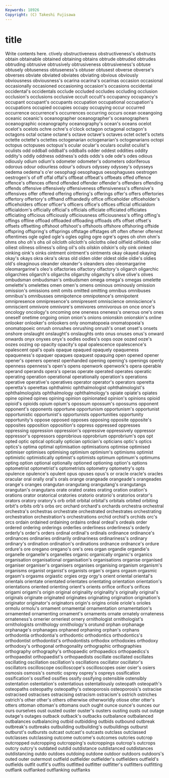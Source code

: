 ```yaml
---
Keywords: 18926 
Copyright: (C) Takeshi Fujisawa
---
```


# title

Write contents here.
ctively obstructiveness obstructiveness's obstructs obtain obtainable
obtained obtaining obtains obtrude obtruded obtrudes obtruding obtrusive obtrusively obtrusiveness
obtrusiveness's obtuse obtusely obtuseness obtuseness's obtuser obtusest obverse obverse's obverses
obviate obviated obviates obviating obvious obviously obviousness obviousness's ocarina ocarina's
ocarinas occasion occasional occasionally occasioned occasioning occasion's occasions occidental occidental's
occidentals occlude occluded occludes occluding occlusion occlusion's occlusions occlusive occult
occult's occupancy occupancy's occupant occupant's occupants occupation occupational occupation's occupations
occupied occupies occupy occupying occur occurred occurrence occurrence's occurrences occurring
occurs ocean oceangoing oceanic oceanic's oceanographer oceanographer's oceanographers oceanographic oceanography
oceanography's ocean's oceans ocelot ocelot's ocelots ochre ochre's o'clock octagon
octagonal octagon's octagons octal octane octane's octave octave's octaves octet
octet's octets octette octette's octettes octogenarian octogenarian's octogenarians octopi octopus
octopuses octopus's ocular ocular's oculars oculist oculist's oculists odd oddball
oddball's oddballs odder oddest oddities oddity oddity's oddly oddness oddness's
odds odds's ode ode's odes odious odiously odium odium's odometer
odometer's odometers odoriferous odorous odour odourless odour's odours odyssey odyssey's
odysseys oedema oedema's o'er oesophagi oesophagus oesophaguses oestrogen oestrogen's of
off offal offal's offbeat offbeat's offbeats offed offence offence's offences
offend offended offender offender's offenders offending offends offensive offensively offensiveness
offensiveness's offensive's offensives offer offered offering offering's offerings offer's offers
offertories offertory offertory's offhand offhandedly office officeholder officeholder's officeholders officer
officer's officers office's offices official officialdom officialdom's officially official's officials
officiate officiated officiates officiating officious officiously officiousness officiousness's offing offing's
offings offline offload offloaded offloading offloads offs offset offset's offsets
offsetting offshoot offshoot's offshoots offshore offshoring offside offspring offspring's offsprings
offstage offstages oft often oftener oftenest oftentimes ogle ogled ogle's
ogles ogling ogre ogre's ogres oh ohm ohm's ohms oho
oh's ohs oil oilcloth oilcloth's oilcloths oiled oilfield oilfields oilier
oiliest oiliness oiliness's oiling oil's oils oilskin oilskin's oily oink
oinked oinking oink's oinks ointment ointment's ointments okay okayed okaying
okay's okays okra okra's okras old olden older oldest oldie
oldie's oldies old's oleaginous oleander oleander's oleanders oleo oleomargarine oleomargarine's
oleo's olfactories olfactory olfactory's oligarch oligarchic oligarchies oligarch's oligarchs oligarchy
oligarchy's olive olive's olives ombudsman ombudsman's ombudsmen omega omega's omegas
omelette omelette's omelettes omen omen's omens ominous ominously omission omission's
omissions omit omits omitted omitting omnibus omnibuses omnibus's omnibusses omnipotence
omnipotence's omnipotent omnipresence omnipresence's omnipresent omniscience omniscience's omniscient omnivore omnivore's
omnivores omnivorous on once once's oncology oncology's oncoming one oneness
oneness's onerous one's ones oneself onetime ongoing onion onion's onions
onionskin onionskin's online onlooker onlooker's onlookers only onomatopoeia onomatopoeia's onomatopoeic
onrush onrushes onrushing onrush's onset onset's onsets onshore onslaught onslaught's
onslaughts onto onus onuses onus's onward onwards onyx onyxes onyx's
oodles oodles's oops ooze oozed ooze's oozes oozing op opacity
opacity's opal opalescence opalescence's opalescent opal's opals opaque opaqued opaquely
opaqueness opaqueness's opaquer opaques opaquest opaquing open opened opener opener's
openers openest openhanded opening opening's openings openly openness openness's open's
opens openwork openwork's opera operable operand operands opera's operas operate
operated operates operatic operating operation operational operationally operation's operations operative
operative's operatives operator operator's operators operetta operetta's operettas ophthalmic ophthalmologist
ophthalmologist's ophthalmologists ophthalmology ophthalmology's opiate opiate's opiates opine opined opines
opining opinion opinionated opinion's opinions opioid opioid's opioids opium opium's
opossum opossum's opossums opponent opponent's opponents opportune opportunism opportunism's opportunist
opportunistic opportunist's opportunists opportunities opportunity opportunity's oppose opposed opposes opposing
opposite opposite's opposites opposition opposition's oppress oppressed oppresses oppressing oppression
oppression's oppressive oppressively oppressor oppressor's oppressors opprobrious opprobrium opprobrium's ops
opt opted optic optical optically optician optician's opticians optic's optics
optics's optima optimal optimisation optimisations optimise optimised optimiser optimises optimising
optimism optimism's optimisms optimist optimistic optimistically optimist's optimists optimum optimum's
optimums opting option optional optionally optioned optioning option's options optometrist
optometrist's optometrists optometry optometry's opts opulence opulence's opulent opus opuses
opus's or oracle oracle's oracles oracular oral orally oral's orals
orange orangeade orangeade's orangeades orange's oranges orangutan orangutang orangutang's orangutangs
orangutan's orangutans orate orated orates orating oration oration's orations orator
oratorical oratories oratorio oratorio's oratorios orator's orators oratory oratory's orb
orbit orbital orbital's orbitals orbited orbiting orbit's orbits orb's orbs
orc orchard orchard's orchards orchestra orchestral orchestra's orchestras orchestrate orchestrated
orchestrates orchestrating orchestration orchestration's orchestrations orchid orchid's orchids orc's orcs
ordain ordained ordaining ordains ordeal ordeal's ordeals order ordered ordering
orderings orderlies orderliness orderliness's orderly orderly's order's orders ordinal ordinal's
ordinals ordinance ordinance's ordinances ordinaries ordinarily ordinariness ordinariness's ordinary ordinary's
ordination ordination's ordinations ordnance ordnance's ordure ordure's ore oregano oregano's
ore's ores organ organdie organdie's organelle organelle's organelles organic organically
organic's organics organisation organisational organisation's organisations organise organised organiser organiser's
organisers organises organising organism organism's organisms organist organist's organists organ's
organs orgasm orgasmic orgasm's orgasms orgiastic orgies orgy orgy's orient
oriental oriental's orientals orientate orientated orientates orientating orientation orientation's orientations
oriented orienting orient's orients orifice orifice's orifices origami origami's origin
original originality originality's originally original's originals originate originated originates originating
origination origination's originator originator's originators origin's origins oriole oriole's orioles
ormolu ormolu's ornament ornamental ornamentation ornamentation's ornamented ornamenting ornament's ornaments
ornate ornately ornateness ornateness's ornerier orneriest ornery ornithologist ornithologist's ornithologists
ornithology ornithology's orotund orphan orphanage orphanage's orphanages orphaned orphaning orphan's
orphans orthodontia orthodontia's orthodontic orthodontics orthodontics's orthodontist orthodontist's orthodontists orthodox
orthodoxies orthodoxy orthodoxy's orthogonal orthogonality orthographic orthographies orthography orthography's orthopaedic
orthopaedics orthopaedics's orthopaedist orthopaedist's orthopaedists oscillate oscillated oscillates oscillating oscillation
oscillation's oscillations oscillator oscillator's oscillators oscilloscope oscilloscope's oscilloscopes osier osier's
osiers osmosis osmosis's osmotic osprey osprey's ospreys ossification ossification's ossified
ossifies ossify ossifying ostensible ostensibly ostentation ostentation's ostentatious ostentatiously osteopath
osteopath's osteopaths osteopathy osteopathy's osteoporosis osteoporosis's ostracise ostracised ostracises ostracising
ostracism ostracism's ostrich ostriches ostrich's other other's others otherwise otherworldly
otiose otter otter's otters ottoman ottoman's ottomans ouch ought ounce
ounce's ounces our ours ourselves oust ousted ouster ouster's ousters
ousting ousts out outage outage's outages outback outback's outbacks outbalance
outbalanced outbalances outbalancing outbid outbidding outbids outbound outbreak outbreak's outbreaks
outbuilding outbuilding's outbuildings outburst outburst's outbursts outcast outcast's outcasts outclass
outclassed outclasses outclassing outcome outcome's outcomes outcries outcrop outcropped outcropping
outcropping's outcroppings outcrop's outcrops outcry outcry's outdated outdid outdistance outdistanced
outdistances outdistancing outdo outdoes outdoing outdone outdoor outdoors outdoors's outed
outer outermost outfield outfielder outfielder's outfielders outfield's outfields outfit outfit's
outfits outfitted outfitter outfitter's outfitters outfitting outflank outflanked outflanking outflanks

